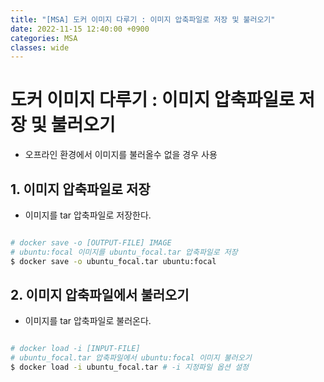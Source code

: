 ```yaml
---
title: "[MSA] 도커 이미지 다루기 : 이미지 압축파일로 저장 및 불러오기"
date: 2022-11-15 12:40:00 +0900
categories: MSA
classes: wide
---
```


# 도커 **이미지** 다루기 : 이미지 압축파일로 저장 및 불러오기

- 오프라인 환경에서 이미지를 불러올수 없을 경우 사용

## 1. 이미지 압축파일로 저장

- 이미지를 tar 압축파일로 저장한다.

```bash

# docker save -o [OUTPUT-FILE] IMAGE
# ubuntu:focal 이미지를 ubuntu_focal.tar 압축파일로 저장
$ docker save -o ubuntu_focal.tar ubuntu:focal

```


## 2. 이미지 압축파일에서 불러오기

- 이미지를 tar 압축파일로 불러온다.

```bash

# docker load -i [INPUT-FILE]
# ubuntu_focal.tar 압축파일에서 ubuntu:focal 이미지 불러오기
$ docker load -i ubuntu_focal.tar # -i 지정파일 옵션 설정

```


